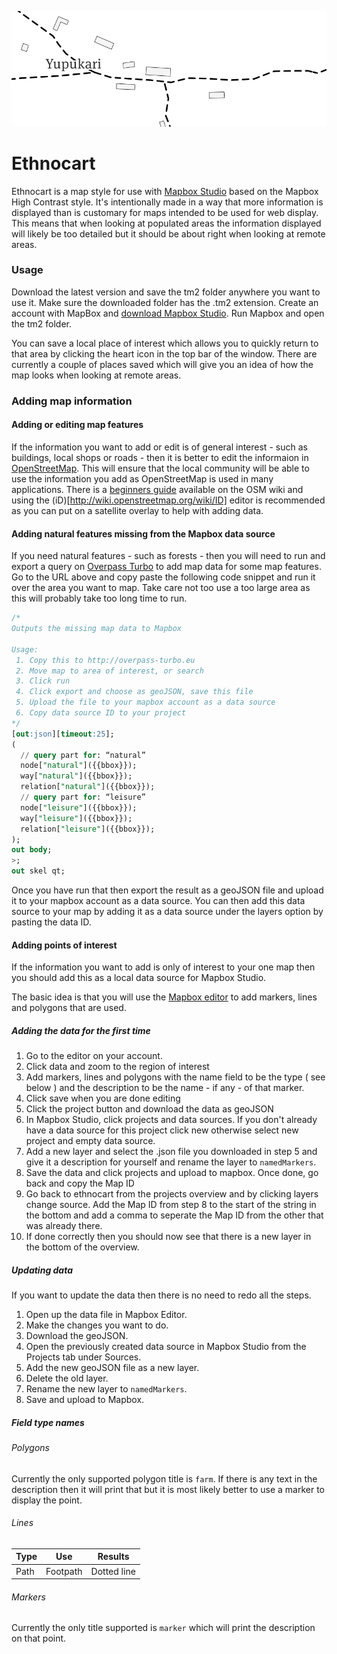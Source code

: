 ![Preview](/_doc/preview.png?raw=true "Preview of Ethnocart")
# Ethnocart

Ethnocart is a map style for use with [Mapbox Studio](https://www.mapbox.com/mapbox-studio/) based on the Mapbox High Contrast style. It's intentionally made in a way that more information is displayed than is customary for maps intended to be used for web display. This means that when looking at populated areas the information displayed will likely be too detailed but it should be about right when looking at remote areas.

### Usage

Download the latest version and save the tm2 folder anywhere you want to use it. Make sure the downloaded folder has the .tm2 extension. Create an account with MapBox and [download Mapbox Studio](https://www.mapbox.com/mapbox-studio/). Run Mapbox and open the tm2 folder.

You can save a local place of interest which allows you to quickly return to that area by clicking the heart icon in the top bar of the window. There are currently a couple of places saved which will give you an idea of how the map looks when looking at remote areas.

### Adding map information

#### Adding or editing map features

If the information you want to add or edit is of general interest - such as buildings, local shops or roads - then it is better to edit the informaion in [OpenStreetMap](http://wiki.openstreetmap.org/wiki/Editing). This will ensure that the local community will be able to use the information you add as OpenStreetMap is used in many applications. There is a [beginners guide](http://wiki.openstreetmap.org/wiki/Beginners%27_guide) available on the OSM wiki and using the (iD)[http://wiki.openstreetmap.org/wiki/ID] editor is recommended as you can put on a satellite overlay to help with adding data.

#### Adding natural features missing from the Mapbox data source

If you need natural features - such as forests - then you will need to run and export a query on [Overpass Turbo](http://overpass-turbo.eu) to add map data for some map features. Go to the URL above and copy paste the following code snippet and run it over the area you want to map. Take care not too use a too large area as this will probably take too long time to run.
```sql
/*
Outputs the missing map data to Mapbox

Usage: 
 1. Copy this to http://overpass-turbo.eu
 2. Move map to area of interest, or search
 3. Click run
 4. Click export and choose as geoJSON, save this file
 5. Upload the file to your mapbox account as a data source
 6. Copy data source ID to your project
*/
[out:json][timeout:25];
(
  // query part for: “natural”
  node["natural"]({{bbox}});
  way["natural"]({{bbox}});
  relation["natural"]({{bbox}});
  // query part for: “leisure”
  node["leisure"]({{bbox}});
  way["leisure"]({{bbox}});
  relation["leisure"]({{bbox}});
);
out body;
>;
out skel qt;
```

Once you have run that then export the result as a geoJSON file and upload it to your mapbox account as a data source. You can then add this data source to your map by adding it as a data source under the layers option by pasting the data ID.


#### Adding points of interest

If the information you want to add is only of interest to your one map then you should add this as a local data source for Mapbox Studio.

The basic idea is that you will use the [Mapbox editor](https://www.mapbox.com/editor/) to add markers, lines and polygons that are used.

##### Adding the data for the first time

1. Go to the editor on your account.
2. Click data and zoom to the region of interest
3. Add markers, lines and polygons with the name field to be the type ( see below ) and the description to be the name - if any - of that marker.
4. Click save when you are done editing
5. Click the project button and download the data as geoJSON
6. In Mapbox Studio, click projects and data sources. If you don't already have a data source for this project click new otherwise select new project and empty data source.
7. Add a new layer and select the .json file you downloaded in step 5 and give it a description for yourself and rename the layer to `namedMarkers`.
8. Save the data and click projects and upload to mapbox. Once done, go back and copy the Map ID
9. Go back to ethnocart from the projects overview and by clicking layers change source. Add the Map ID from step 8 to the start of the string in the bottom and add a comma to seperate the Map ID from the other that was already there.
10. If done correctly then you should now see that there is a new layer in the bottom of the overview.

##### Updating data
If you want to update the data then there is no need to redo all the steps.

1. Open up the data file in Mapbox Editor.
2. Make the changes you want to do.
3. Download the geoJSON.
4. Open the previously created data source in Mapbox Studio from the Projects tab under Sources.
5. Add the new geoJSON file as a new layer.
6. Delete the old layer.
7. Rename the new layer to `namedMarkers`.
8. Save and upload to Mapbox.

##### Field type names

###### Polygons
Currently the only supported polygon title is `farm`. If there is any text in the description then it will print that but it is most likely better to use a marker to display the point.

###### Lines

| Type | Use | Results|
|------|-----|--------|
|Path|Footpath| Dotted line|

###### Markers
Currently the only title supported is `marker` which will print the description on that point.
